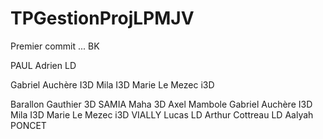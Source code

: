# TPGestionProjLPMJV
Premier commit ... BK



PAUL Adrien LD


Gabriel Auchère I3D
Mila I3D
Marie Le Mezec i3D

Barallon Gauthier 3D
SAMIA   Maha 3D
Axel Mambole
Gabriel Auchère I3D
Mila I3D
Marie Le Mezec i3D
VIALLY Lucas LD
Arthur Cottreau LD
Aalyah PONCET 

